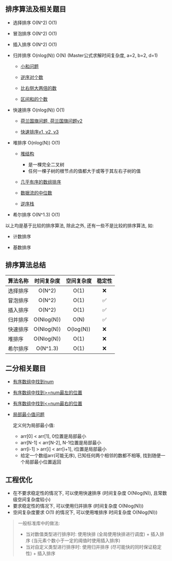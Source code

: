 ## 排序算法及相关题目

- 选择排序 O(N^2) O(1)

- 冒泡排序 O(N^2) O(1)

- 插入排序 O(N^2) O(1)

- 归并排序 O(nlog(N)) O(N)  (Master公式求解时间复杂度, a=2, b=2, d=1)

  - [小和问题](small_sum.py)

  - [逆序对个数](reverse_pair.py)

  - [比右侧大两倍的数](bigger_than_right_twice.py)

  - [区间和的个数](count_range_sum.py)

- 快速排序 O(nlog(N)) O(1)

  - [荷兰国旗问题, 荷兰国旗问题v2](netherlands_flag.py)

  - [快速排序v1, v2, v3](sort.py)

- 堆排序 O(nlog(N)) O(1)

  - [堆结构](heap.py)
    - 是一棵完全二叉树
    - 任何一棵子树的根节点的值都大于或等于其左右子树的值

  - [几乎有序的数组排序](sort_array_distance_less_k.py)

  - [数据流的中位数](find_median_from_data_stream.py) 

  - [逆序栈](reverse_stack.py)

- 希尔排序 O(N^1.3) O(1)

以上均是基于比较的排序算法, 除此之外, 还有一些不是比较的排序算法, 如:

- 计数排序

- 基数排序

## 排序算法总结

| 算法名称 | 时间复杂度 | 空间复杂度 | 稳定性 |
| :------- | :--------: | :--------: | :----: |
| 选择排序 |   O(N^2)   |    O(1)    |   ❌    |
| 冒泡排序 |   O(N^2)   |    O(1)    |   ✅    |
| 插入排序 |   O(N^2)   |    O(1)    |   ✅    |
| 归并排序 | O(Nlog(N)) |    O(N)    |   ✅    |
| 快速排序 | O(Nlog(N)) | O(log(N))  |   ❌    |
| 堆排序   | O(Nlog(N)) |    O(1)    |   ❌    |
| 希尔排序 |  O(N^1.3)  |    O(1)    |   ❌    |


## 二分相关题目

- [有序数组中找到num](bianry_search.py)

- [有序数组中找到>=num最左的位置](bianry_search.py)

- [有序数组中找到<=num最右的位置](bianry_search.py)

- [局部最小值问题](bianry_search.py)

  定义何为局部最小值:
  - arr[0] < arr[1], 0位置是局部最小
  - arr[N-1] < arr[N-2], N-1位置是局部最小
  - arr[i-1] > arr[i] < arr[i+1], i位置是局部最小
  - 给定一个数组arr(可能无序), 已知任何两个相邻的数都不相等, 找到随便一个局部最小位置返回

## 工程优化

- 在不要求稳定性的情况下, 可以使用快速排序 (时间复杂度 O(Nlog(N)), 且常数级空间复杂度较小)
- 要求稳定性的情况下, 可以使用归并排序 (时间复杂度 O(Nlog(N)))
- 空间复杂度要求 O(1) 的情况下, 可以使用堆排序 时间复杂度 O(Nlog(N)))

> 一般标准库中的做法:
> 
> - 当对数值类型进行排序时: 使用快排 (全局使用快排进行调度) + 插入排序 (当元素个数小于一定的阈值时使用插入排序)
> - 当对自定义类型进行排序时: 使用归并排序 (尽可能快的同时保证稳定性) + 插入排序
